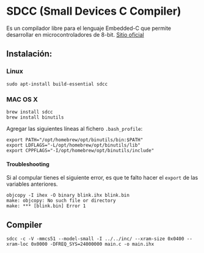 # SDCC (Small Devices C Compiler)

Es un compilador libre para el lenguaje Embedded-C que permite desarrollar en microcontroladores de 8-bit. [Sitio oficial](https://sdcc.sourceforge.net)

## Instalación:

### Linux

```
sudo apt-install build-essential sdcc
```

### MAC OS X

```
brew install sdcc
brew install binutils
```

Agregar las siguientes líneas al fichero `.bash_profile`:

```
export PATH="/opt/homebrew/opt/binutils/bin:$PATH"
export LDFLAGS="-L/opt/homebrew/opt/binutils/lib"
export CPPFLAGS="-I/opt/homebrew/opt/binutils/include"
```

#### Troubleshooting

Si al compular tienes el siguiente error, es que te falto hacer el `export` de las variables anteriores.

```
objcopy -I ihex -O binary blink.ihx blink.bin
make: objcopy: No such file or directory
make: *** [blink.bin] Error 1
```

## Compiler

```
sdcc -c -V -mmcs51 --model-small -I ../../inc/ --xram-size 0x0400 --xram-loc 0x0000 -DFREQ_SYS=24000000 main.c -o main.ihx
```
